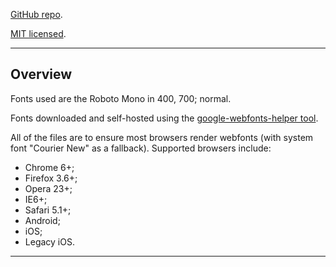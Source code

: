 [GitHub repo](https://github.com/PaulTran47/paultran47.github.io).

[MIT licensed](https://github.com/PaulTran47/paultran47.github.io/blob/master/LICENCE.md).

---

## Overview
Fonts used are the Roboto Mono in 400, 700; normal.

Fonts downloaded and self-hosted using the [google-webfonts-helper tool](https://github.com/majodev/google-webfonts-helper).

All of the files are to ensure most browsers render webfonts (with system font "Courier New" as a fallback). Supported browsers include:

* Chrome 6+;
* Firefox 3.6+;
* Opera 23+;
* IE6+;
* Safari 5.1+;
* Android;
* iOS;
* Legacy iOS.

---